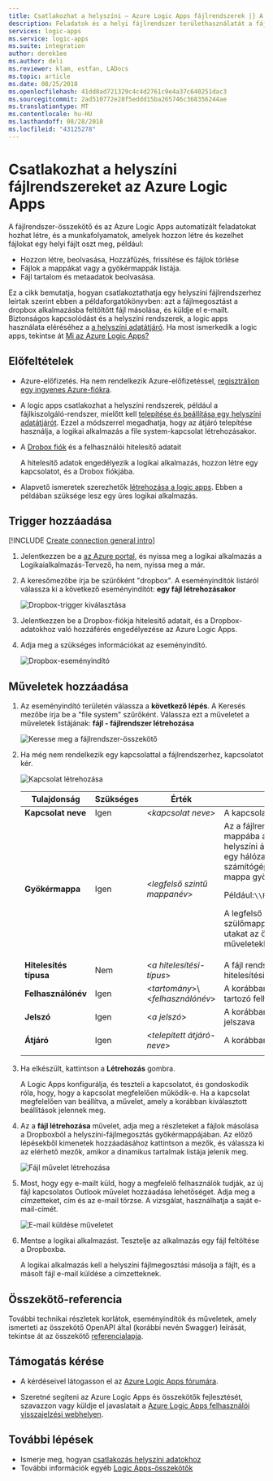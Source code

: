 ```yaml
---
title: Csatlakozhat a helyszíni – Azure Logic Apps fájlrendszerek |} A Microsoft Docs
description: Feladatok és a helyi fájlrendszer területhasználatát a fájlrendszer-összekötő az Azure Logic Appsben a helyszíni adatátjárón keresztül csatlakozó munkafolyamatok automatizálása
services: logic-apps
ms.service: logic-apps
ms.suite: integration
author: derek1ee
ms.author: deli
ms.reviewer: klam, estfan, LADocs
ms.topic: article
ms.date: 08/25/2018
ms.openlocfilehash: 41dd8ad721329c4c4d2761c9e4a37c640251dac3
ms.sourcegitcommit: 2ad510772e28f5eddd15ba265746c368356244ae
ms.translationtype: MT
ms.contentlocale: hu-HU
ms.lasthandoff: 08/28/2018
ms.locfileid: "43125278"
---
```

# <a name="connect-to-on-premises-file-systems-with-azure-logic-apps"></a>Csatlakozhat a helyszíni fájlrendszereket az Azure Logic Apps

A fájlrendszer-összekötő és az Azure Logic Apps automatizált feladatokat hozhat létre, és a munkafolyamatok, amelyek hozzon létre és kezelhet fájlokat egy helyi fájlt oszt meg, például:  

- Hozzon létre, beolvasása, Hozzáfűzés, frissítése és fájlok törlése
- Fájlok a mappákat vagy a gyökérmappák listája.
- Fájl tartalom és metaadatok beolvasása.

Ez a cikk bemutatja, hogyan csatlakoztathatja egy helyszíni fájlrendszerhez leírtak szerint ebben a példaforgatókönyvben: azt a fájlmegosztást a dropbox alkalmazásba feltöltött fájl másolása, és küldje el e-mailt. Biztonságos kapcsolódást és a helyszíni rendszerek, a logic apps használata eléréséhez a [a helyszíni adatátjáró](../logic-apps/logic-apps-gateway-connection.md). Ha most ismerkedik a logic apps, tekintse át [Mi az Azure Logic Apps?](../logic-apps/logic-apps-overview.md)

## <a name="prerequisites"></a>Előfeltételek

* Azure-előfizetés. Ha nem rendelkezik Azure-előfizetéssel, <a href="https://azure.microsoft.com/free/" target="_blank">regisztráljon egy ingyenes Azure-fiókra</a>. 

* A logic apps csatlakozhat a helyszíni rendszerek, például a fájlkiszolgáló-rendszer, mielőtt kell [telepítése és beállítása egy helyszíni adatátjárót](../logic-apps/logic-apps-gateway-install.md). Ezzel a módszerrel megadhatja, hogy az átjáró telepítése használja, a logikai alkalmazás a file system-kapcsolat létrehozásakor.

* A [Drobox fiók](https://www.dropbox.com/) és a felhasználói hitelesítő adatait

  A hitelesítő adatok engedélyezik a logikai alkalmazás, hozzon létre egy kapcsolatot, és a Drobox fiókjába. 

* Alapvető ismeretek szerezhetők [létrehozása a logic apps](../logic-apps/quickstart-create-first-logic-app-workflow.md). Ebben a példában szüksége lesz egy üres logikai alkalmazás.

## <a name="add-trigger"></a>Trigger hozzáadása

[!INCLUDE [Create connection general intro](../../includes/connectors-create-connection-general-intro.md)]

1. Jelentkezzen be a [az Azure portal](https://portal.azure.com), és nyissa meg a logikai alkalmazás a Logikaialkalmazás-Tervező, ha nem, nyissa meg a már.

1. A keresőmezőbe írja be szűrőként "dropbox". A eseményindítók listáról válassza ki a következő eseményindítót: **egy fájl létrehozásakor** 

   ![Dropbox-trigger kiválasztása](media/logic-apps-using-file-connector/select-dropbox-trigger.png)

1. Jelentkezzen be a Dropbox-fiókja hitelesítő adatait, és a Dropbox-adatokhoz való hozzáférés engedélyezése az Azure Logic Apps. 

1. Adja meg a szükséges információkat az eseményindító.

   ![Dropbox-eseményindító](media/logic-apps-using-file-connector/dropbox-trigger.png)

## <a name="add-actions"></a>Műveletek hozzáadása

1. Az eseményindító területén válassza a **következő lépés**. A Keresés mezőbe írja be a "file system" szűrőként. Válassza ezt a műveletet a műveletek listájának: **fájl - fájlrendszer létrehozása**

   ![Keresse meg a fájlrendszer-összekötő](media/logic-apps-using-file-connector/find-file-system-action.png)

1. Ha még nem rendelkezik egy kapcsolattal a fájlrendszerhez, kapcsolatot kér.

   ![Kapcsolat létrehozása](media/logic-apps-using-file-connector/file-system-connection.png)

   | Tulajdonság | Szükséges | Érték | Leírás | 
   | -------- | -------- | ----- | ----------- | 
   | **Kapcsolat neve** | Igen | <*kapcsolat neve*> | A kapcsolat nevét | 
   | **Gyökérmappa** | Igen | <*legfelső szintű mappanév*> | Az a fájlrendszerben, például helyi mappába a számítógépen, ahol a helyszíni átjáró telepítve van, vagy egy hálózati megosztásra, amely a számítógép hozzáférhessen a mappa gyökérmappájába. <p>Például:`\\PublicShare\\DropboxFiles` <p>A legfelső szintű mappa nem a fő szülőmappa, amely relatív elérési utakat az összes fájl kapcsolatos műveletekhez használható. | 
   | **Hitelesítés típusa** | Nem | <*a hitelesítési-típus*> | A fájl rendszer által használt, például hitelesítési típust **Windows** | 
   | **Felhasználónév** | Igen | <*tartomány*>\\<*felhasználónév*> | A korábban telepített data gateway tartozó felhasználónév | 
   | **Jelszó** | Igen | <*a jelszó*> | A korábban telepített data gateway jelszava | 
   | **Átjáró** | Igen | <*telepített átjáró-neve*> | A korábban telepített átjáró neve | 
   ||| 

1. Ha elkészült, kattintson a **Létrehozás** gombra. 

   A Logic Apps konfigurálja, és teszteli a kapcsolatot, és gondoskodik róla, hogy, hogy a kapcsolat megfelelően működik-e. 
   Ha a kapcsolat megfelelően van beállítva, a művelet, amely a korábban kiválasztott beállítások jelennek meg. 

1. Az a **fájl létrehozása** művelet, adja meg a részleteket a fájlok másolása a Dropboxból a helyszíni-fájlmegosztás gyökérmappájában. Az előző lépésekből kimenetek hozzáadásához kattintson a mezők, és válassza ki az elérhető mezők, amikor a dinamikus tartalmak listája jelenik meg.

   ![Fájl művelet létrehozása](media/logic-apps-using-file-connector/create-file-filled.png)

1. Most, hogy egy e-mailt küld, hogy a megfelelő felhasználók tudják, az új fájl kapcsolatos Outlook művelet hozzáadása lehetőséget. Adja meg a címzetteket, cím és az e-mail törzse. A vizsgálat, használhatja a saját e-mail-címét.

   ![E-mail küldése műveletet](media/logic-apps-using-file-connector/send-email.png)

1. Mentse a logikai alkalmazást. Tesztelje az alkalmazás egy fájl feltöltése a Dropboxba. 

   A logikai alkalmazás kell a helyszíni fájlmegosztási másolja a fájlt, és a másolt fájl e-mail küldése a címzetteknek.

## <a name="connector-reference"></a>Összekötő-referencia

További technikai részletek korlátok, eseményindítók és műveletek, amely ismerteti az összekötő OpenAPI által (korábbi nevén Swagger) leírását, tekintse át az összekötő [referencialapja](/connectors/fileconnector/).

## <a name="get-support"></a>Támogatás kérése

* A kérdéseivel látogasson el az [Azure Logic Apps fórumára](https://social.msdn.microsoft.com/Forums/en-US/home?forum=azurelogicapps).

* Szeretné segíteni az Azure Logic Apps és összekötők fejlesztését, szavazzon vagy küldje el javaslatait a [Azure Logic Apps felhasználói visszajelzési webhelyen](http://aka.ms/logicapps-wish).

## <a name="next-steps"></a>További lépések

* Ismerje meg, hogyan [csatlakozás helyszíni adatokhoz](../logic-apps/logic-apps-gateway-connection.md) 
* További információk egyéb [Logic Apps-összekötők](../connectors/apis-list.md)
